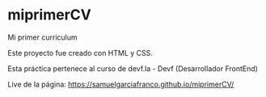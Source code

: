 # miprimerCV
Mi primer curriculum

Este proyecto fue creado con HTML y CSS.

Esta práctica pertenece al curso de devf.la - Devf (Desarrollador FrontEnd)

Live de la página: https://samuelgarciafranco.github.io/miprimerCV/

